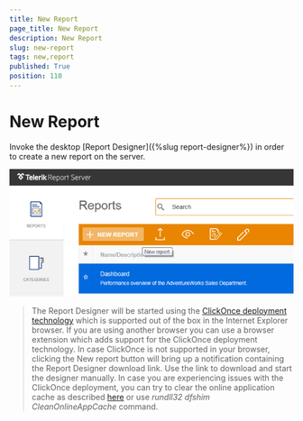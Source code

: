 ```yaml
---
title: New Report
page_title: New Report
description: New Report
slug: new-report
tags: new,report
published: True
position: 110
---
```


# New Report



Invoke the desktop [Report Designer]({%slug report-designer%}) in order to create a new report on the server.

![new report](../images/report-server-images/reports-management/new-report.png)

>The Report Designer will be started using the [ClickOnce deployment technology](https://msdn.microsoft.com/en-us/library/t71a733d.aspx "ClickOnce Security and Deployment") which is supported out of the box in the Internet Explorer browser. If you are using another browser you can use a browser extension which adds support for the ClickOnce deployment technology. In case ClickOnce is not supported in your browser, clicking the New report button will bring up a notification containing the Report Designer download link. Use the link to download and start the designer manually. In case you are experiencing issues with the ClickOnce deployment, you can try to clear the online application cache as described [here](https://msdn.microsoft.com/en-us/library/acz3y3te(v=vs.110).aspx) or use *rundll32 dfshim CleanOnlineAppCache* command.
